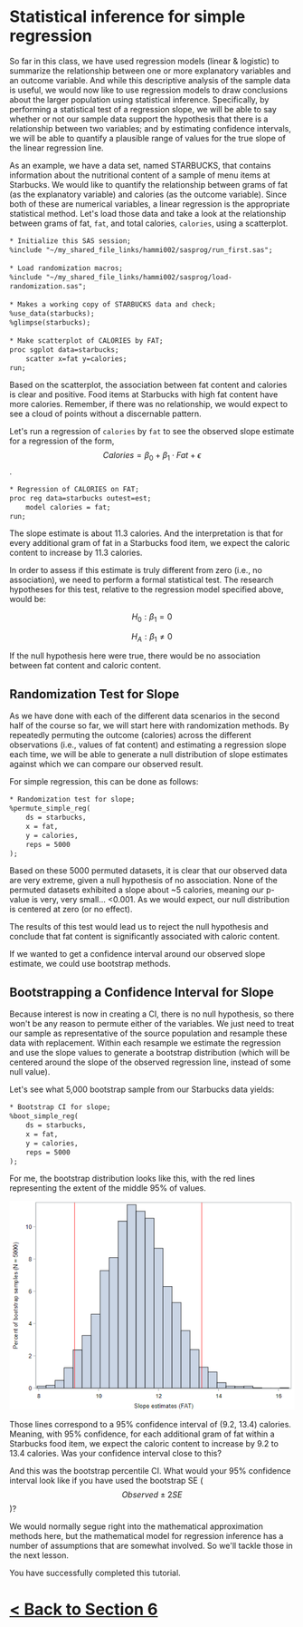 # Statistical inference for simple regression

So far in this class, we have used regression models (linear & logistic) to summarize the relationship between one or more explanatory variables and an outcome variable. And while this descriptive analysis of the sample data is useful, we would now like to use regression models to draw conclusions about the larger population using statistical inference. Specifically, by performing a statistical test of a regression slope, we will be able to say whether or not our sample data support the hypothesis that there is a relationship between two variables; and by estimating confidence intervals, we will be able to quantify a plausible range of values for the true slope of the linear regression line.

As an example, we have a data set, named STARBUCKS, that contains information about the nutritional content of a sample of menu items at Starbucks. We would like to quantify the relationship between grams of fat (as the explanatory variable) and calories (as the outcome variable). Since both of these are numerical variables, a linear regression is the appropriate statistical method. Let's load those data and take a look at the relationship between grams of fat, `fat`, and total calories, `calories`, using a scatterplot.

```
* Initialize this SAS session;
%include "~/my_shared_file_links/hammi002/sasprog/run_first.sas";

* Load randomization macros;
%include "~/my_shared_file_links/hammi002/sasprog/load-randomization.sas";

* Makes a working copy of STARBUCKS data and check;
%use_data(starbucks);
%glimpse(starbucks);

* Make scatterplot of CALORIES by FAT;
proc sgplot data=starbucks;
	scatter x=fat y=calories;
run;
```

Based on the scatterplot, the association between fat content and calories is clear and positive. Food items at Starbucks with high fat content have more calories. Remember, if there was no relationship, we would expect to see a cloud of points without a discernable pattern.

Let's run a regression of `calories` by `fat` to see the observed slope estimate for a regression of the form, $$Calories = \beta_0 + \beta_1 \cdot Fat + \epsilon$$.

```
* Regression of CALORIES on FAT;
proc reg data=starbucks outest=est;
	model calories = fat;
run;
```

The slope estimate is about 11.3 calories. And the interpretation is that for every additional gram of fat in a Starbucks food item, we expect the caloric content to increase by 11.3 calories.

In order to assess if this estimate is truly different from zero (i.e., no association), we need to perform a formal statistical test. The research hypotheses for this test, relative to the regression model specified above, would be:

$$H_0: \beta_1 = 0$$

$$H_A: \beta_1 \neq 0$$

If the null hypothesis here were true, there would be no association between fat content and caloric content.

## Randomization Test for Slope

As we have done with each of the different data scenarios in the second half of the course so far, we will start here with randomization methods. By repeatedly permuting the outcome (calories) across the different observations (i.e., values of fat content) and estimating a regression slope each time, we will be able to generate a null distribution of slope estimates against which we can compare our observed result.

For simple regression, this can be done as follows:

````
* Randomization test for slope;
%permute_simple_reg(
    ds = starbucks,
    x = fat,
    y = calories,
    reps = 5000
);
````

Based on these 5000 permuted datasets, it is clear that our observed data are very extreme, given a null hypothesis of no association. None of the permuted datasets exhibited a slope about ~5 calories, meaning our p-value is very, very small... <0.001. As we would expect, our null distribution is centered at zero (or no effect).

The results of this test would lead us to reject the null hypothesis and conclude that fat content is significantly associated with caloric content. 

If we wanted to get a confidence interval around our observed slope estimate, we could use bootstrap methods.


## Bootstrapping a Confidence Interval for Slope


Because interest is now in creating a CI, there is no null hypothesis, so there won't be any reason to permute either of the variables. We just need to treat our sample as representative of the source population and resample these data with replacement. Within each resample we estimate the regression and use the slope values to generate a bootstrap distribution (which will be centered around the slope of the observed regression line, instead of some null value).

Let's see what 5,000 bootstrap sample from our Starbucks data yields:

```
* Bootstrap CI for slope;
%boot_simple_reg(
    ds = starbucks,
    x = fat,
    y = calories,
    reps = 5000
);
```

For me, the bootstrap distribution looks like this, with the red lines representing the extent of the middle 95% of values.

![](images/boot-ci-sb.png)

Those lines correspond to a 95% confidence interval of (9.2, 13.4) calories. Meaning, with 95% confidence, for each additional gram of fat within a Starbucks food item, we expect the caloric content to increase by 9.2 to 13.4 calories. Was your confidence interval close to this?

And this was the bootstrap percentile CI. What would your 95% confidence interval look like if you have used the bootstrap SE ($$Observed \pm 2 SE$$)?

We would normally segue right into the mathematical approximation methods here, but the mathematical model for regression inference has a number of assumptions that are somewhat involved. So we'll tackle those in the next lesson.



You have successfully completed this tutorial. 

# [< Back to Section 6](https://bghammill.github.io/ims-06-model-infer/)



<!-- MathJax -->

<script src="https://cdn.mathjax.org/mathjax/latest/MathJax.js?config=TeX-AMS-MML_HTMLorMML" type="text/javascript"></script>

